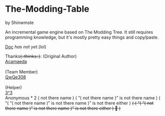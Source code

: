 # The-Modding-Table
by Shinwmste

An incremental game engine based on The Modding Tree. It still requires programming knowledge, but it's mostly pretty easy things and copy/paste.

[Doc](https://github.com/shenmi124/The-Modding-Table/tree/main/docs) <i>has not yet.</i>(lol)

Thanks<s>(::thinks::)</s>:
(Original Author)
<br>
[Acamaeda](https://github.com/Acamaeda)
<br>
<br>
(Team Member)
<br>
[QwQe308](https://github.com/QwQe308)
<br>
<br>
(Helper)
<br>
[3^3](https://github.com/factorXXX)
<br>
Anonymous * 2 ( not there name ) ( “( not there name )” is not there name ) ( “( “( not there name )” is not there name )” is not there either ) <s>( ( “( “( not there name )” is not there name )” is not there either ) 🤔 )</s>
